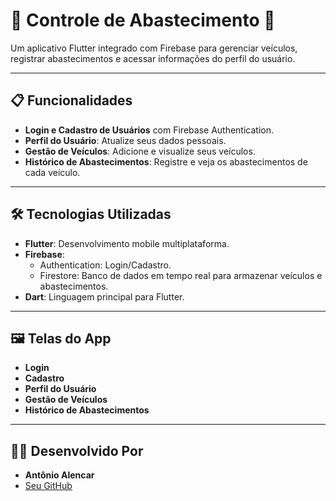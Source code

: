 # 🚗 Controle de Abastecimento 📱

Um aplicativo Flutter integrado com Firebase para gerenciar veículos, registrar abastecimentos e acessar informações do perfil do usuário.

---

## 📋 Funcionalidades
- **Login e Cadastro de Usuários** com Firebase Authentication.
- **Perfil do Usuário**: Atualize seus dados pessoais.
- **Gestão de Veículos**: Adicione e visualize seus veículos.
- **Histórico de Abastecimentos**: Registre e veja os abastecimentos de cada veículo.

---

## 🛠️ Tecnologias Utilizadas
- **Flutter**: Desenvolvimento mobile multiplataforma.
- **Firebase**:
  - Authentication: Login/Cadastro.
  - Firestore: Banco de dados em tempo real para armazenar veículos e abastecimentos.
- **Dart**: Linguagem principal para Flutter.

---

## 🖼️ Telas do App
- **Login**
- **Cadastro**
- **Perfil do Usuário**
- **Gestão de Veículos**
- **Histórico de Abastecimentos**

---

## 👨‍💻 Desenvolvido Por
- **Antônio Alencar**
- [Seu GitHub](https://github.com/AntonioAlenc)
